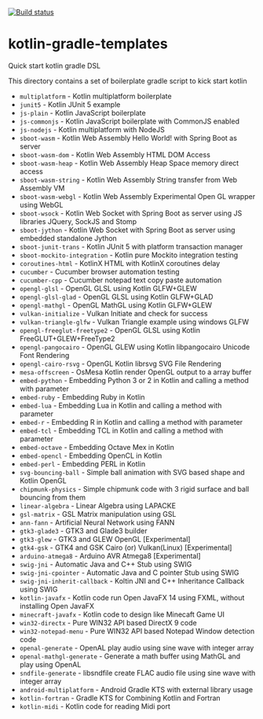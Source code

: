 [![Build status](https://app.travis-ci.com/dickensas/kotlin-gradle-templates.svg)](https://app.travis-ci.com/github/dickensas/kotlin-gradle-templates)
# kotlin-gradle-templates
Quick start kotlin gradle DSL

This directory contains a set of boilerplate gradle script to kick start kotlin

  * `multiplatform` - Kotlin multiplatform boilerplate
  * `junit5` - Kotlin JUnit 5 example
  * `js-plain` - Kotlin JavaScript boilerplate
  * `js-commonjs` - Kotlin JavaScript boilerplate with CommonJS enabled
  * `js-nodejs` - Kotlin multiplatform with NodeJS
  * `sboot-wasm` - Kotlin Web Assembly Hello World! with Spring Boot as server
  * `sboot-wasm-dom` - Kotlin Web Assembly HTML DOM Access
  * `sboot-wasm-heap` - Kotlin Web Assembly Heap Space memory direct access
  * `sboot-wasm-string` - Kotlin Web Assembly String transfer from Web Assembly VM
  * `sboot-wasm-webgl` - Kotlin Web Assembly Experimental Open GL wrapper using WebGL
  * `sboot-wsock` - Kotlin Web Socket with Spring Boot as server using JS libraries JQuery, SockJS and Stomp 
  * `sboot-jython` - Kotlin Web Socket with Spring Boot as server using embedded standalone Jython
  * `sboot-junit-trans` - Kotlin JUnit 5 with platform transaction manager
  * `sboot-mockito-integration` - Kotlin pure Mockito integration testing
  * `coroutines-html` - KotlinX HTML with KotlinX coroutines delay
  * `cucumber` - Cucumber browser automation testing
  * `cucumber-cpp` - Cucumber notepad text copy paste automation
  * `opengl-glsl` - OpenGL GLSL using Kotlin GLFW+GLEW
  * `opengl-glsl-glad` - OpenGL GLSL using Kotlin GLFW+GLAD
  * `opengl-mathgl` - OpenGL MathGL using Kotlin GLFW+GLEW
  * `vulkan-initialize` - Vulkan Initiate and check for success
  * `vulkan-triangle-glfw` - Vulkan Triangle example using windows GLFW
  * `opengl-freeglut-freetype2` - OpenGL GLSL using Kotlin FreeGLUT+GLEW+FreeType2
  * `opengl-pangocairo` - OpenGL GLEW using Kotlin libpangocairo Unicode Font Rendering
  * `opengl-cairo-rsvg` - OpenGL Kotlin librsvg SVG File Rendering
  * `mesa-offscreen` - OsMesa Kotlin render OpenGL output to a array buffer
  * `embed-python` - Embedding Python 3 or 2 in Kotlin and calling a method with parameter
  * `embed-ruby` - Embedding Ruby in Kotlin
  * `embed-lua` - Embedding Lua in Kotlin and calling a method with parameter
  * `embed-r` - Embedding R in Kotlin and calling a method with parameter
  * `embed-tcl` - Embedding TCL in Kotlin and calling a method with parameter
  * `embed-octave` - Embedding Octave Mex in Kotlin
  * `embed-opencl` - Embedding OpenCL in Kotlin
  * `embed-perl` - Embedding PERL in Kotlin
  * `svg-bouncing-ball` - Simple ball animation with SVG based shape and Kotlin OpenGL
  * `chipmunk-physics` - Simple chipmunk code with 3 rigid surface and ball bouncing from them
  * `linear-algebra` - Linear Algebra using LAPACKE
  * `gsl-matrix` - GSL Matrix manipulation using GSL
  * `ann-fann` - Artificial Neural Network using FANN
  * `gtk3-glade3` - GTK3 and Glade3 builder
  * `gtk3-glew` - GTK3 and GLEW OpenGL [Experimental]
  * `gtk4-gsk` - GTK4 and GSK Cairo (or) Vulkan(Linux) [Experimental]
  * `arduino-atmega8` - Arduino AVR Atmega8 [Experimental]
  * `swig-jni` - Automatic Java and C++ Stub using SWIG
  * `swig-jni-cpointer` - Automatic Java and C pointer Stub using SWIG
  * `swig-jni-inherit-callback` - Koltin JNI and C++ Inheritance Callback using SWIG
  * `kotlin-javafx` - Kotlin code run Open JavaFX 14 using FXML, without installing Open JavaFX
  * `minecraft-javafx` -  Kotlin code to design like Minecaft Game UI
  * `win32-directx` - Pure WIN32 API based DirectX 9 code
  * `win32-notepad-menu` - Pure WIN32 API based Notepad Window detection code
  * `openal-generate` - OpenAL play audio using sine wave with integer array
  * `openal-mathgl-generate` - Generate a math buffer using MathGL and play using OpenAL
  * `sndfile-generate` - libsndfile create FLAC audio file using sine wave with integer array
  * `android-multiplatform` - Android Gradle KTS with external library usage
  * `kotlin-fortran` - Gradle KTS for Combining Kotlin and Fortran
  * `kotlin-midi` - Kotlin code for reading Midi port
